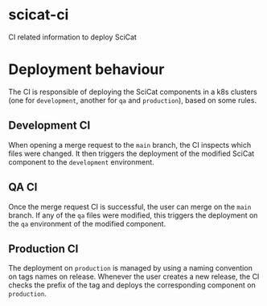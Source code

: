 # scicat-ci
CI related information to deploy SciCat

# Deployment behaviour
The CI is responsible of deploying the SciCat components in a k8s clusters (one for `development`, another for `qa` and `production`), based on some rules.
## Development CI
When opening a merge request to the `main` branch, the CI inspects which files were changed. It then triggers the deployment of the modified SciCat component to the `development` environment. 

## QA CI

Once the merge request CI is successful, the user can merge on the `main` branch. If any of the `qa` files were modified, this triggers the deployment on the `qa` environment of the modified component.

## Production CI

The deployment on `production` is managed by using a naming convention on tags names on release. Whenever the user creates a new release, the CI checks the prefix of the tag and deploys the corresponding component on `production`.